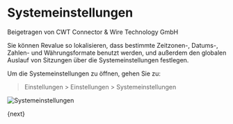 # Systemeinstellungen
<span class="text-muted contributed-by">Beigetragen von CWT Connector & Wire Technology GmbH</span>

Sie können Revalue so lokalisieren, dass bestimmte Zeitzonen-, Datums-, Zahlen- und Währungsformate benutzt werden, und außerdem den globalen Auslauf von Sitzungen über die Systemeinstellungen festlegen.

Um die Systemeinstellungen zu öffnen, gehen Sie zu:

> Einstellungen > Einstellungen > Systemeinstellungen

<img class="screenshot" alt="Systemeinstellungen" src="{{docs_base_url}}/assets/img/setup/settings/system-settings.png">

{next}
